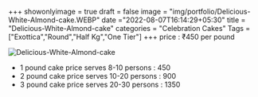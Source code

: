 +++
showonlyimage = true
draft = false
image = "img/portfolio/Delicious-White-Almond-cake.WEBP"
date ="2022-08-07T16:14:29+05:30"
title = "Delicious-White-Almond-cake"
categories = "Celebration Cakes"
Tags = ["Exottica","Round","Half Kg","One Tier"]
+++
price : ₹450 per pound
<!--more-->
![Delicious-White-Almond-cake](/img/portfolio/Delicious-White-Almond-cake.WEBP)
* 1 pound cake price serves 8-10 persons : 450
* 2 pound cake price serves 10-20 persons : 900
* 3 pound cake price serves 20-30 persons : 1350
